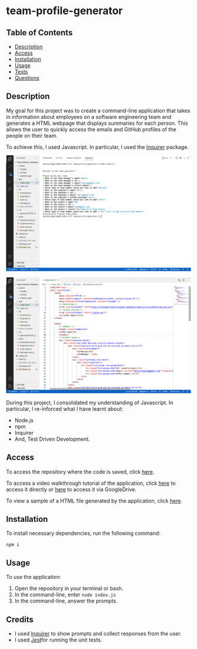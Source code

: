 # team-profile-generator

## Table of Contents

* [Description](#description)
* [Access](#access)
* [Installation](#installation)
* [Usage](#usage) 
* [Tests](#tests)
* [Questions](#questions)

## Description

My goal for this project was to create a command-line application that takes in information about employees on a software engineering team and generates a HTML webpage that displays summaries for each person. This allows the user to quickly access the emails and GitHub profiles of the people on their team.

To achieve this, I used Javascript. In particular, I used the [Inquirer](https://www.npmjs.com/package/inquirer/v/8.2.4) package.

![Screenshot of application in command line](./assets/images/screenshot-of-application-CLI.png)

![Screenshot of resulting HTML file](./assets/images/screenshot-of-application-HTML.png)

During this project, I consolidated my understanding of Javascript. In particular, I re-inforced what I have learnt about:
- Node.js
- npm
- Inquirer
- And, Test Driven Development.

## Access

To access the repository where the code is saved, click [here](https://github.com/hayleyarodgers/team-profile-generator).

To access a video walkthrough tutorial of the application, click [here](./assets/walkthrough/Team-profile-generator-demo-HRodgers.mp4) to access it directly or [here](https://drive.google.com/file/d/1a4XMTpvpapefcsnX_mVtx1mTkW8ijV64/view?usp=sharing) to access it via GoogleDrive.

To view a sample of a HTML file generated by the application, click [here](./assets/sample/index.HTML).

## Installation

To install necessary dependencies, run the following command:

```
npm i
```

## Usage

To use the application:
1. Open the repository in your terminal or bash.
2. In the command-line, enter ```node index.js```
3. In the command-line, answer the prompts. 

## Credits

- I used [Inquirer](https://www.npmjs.com/package/inquirer/v/8.2.4) to show prompts and collect responses from the user.
- I used [Jest](https://www.npmjs.com/package/jest)for running the unit tests.